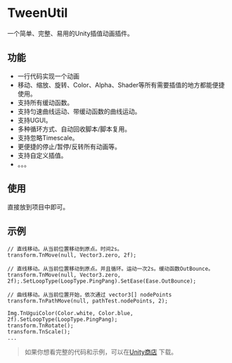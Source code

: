 # TweenUtil

一个简单、完整、易用的Unity插值动画插件。

## 功能

- 一行代码实现一个动画
- 移动、缩放、旋转、Color、Alpha、Shader等所有需要插值的地方都能便捷使用。
- 支持所有缓动函数。
- 支持匀速曲线运动、带缓动函数的曲线运动。
- 支持UGUI。
- 多种循环方式、自动回收脚本/脚本复用。
- 支持忽略Timescale。
- 更便捷的停止/暂停/反转所有动画等。
- 支持自定义插值。
- 。。。

## 使用

直接放到项目中即可。

## 示例

```
// 直线移动。从当前位置移动到原点。时间2s。
transform.TnMove(null, Vector3.zero, 2f);

// 直线移动。从当前位置移动到原点。并且循环。运动一次2s。缓动函数OutBounce。
transform.TnMove(null, Vector3.zero, 2f);.SetLoopType(LoopType.PingPang).SetEase(Ease.OutBounce);

// 曲线移动。从当前位置开始，依次通过 vector3[] nodePoints
transform.TnPathMove(null, pathTest.nodePoints, 2);

Img.TnUguiColor(Color.white, Color.blue, 2f).SetLoopType(LoopType.PingPang);
transform.TnRotate();
transform.TnScale();
...
```

> 如果你想看完整的代码和示例，可以在[Unity商店](https://github.com/liangddyy/TweenUtil) 下载。